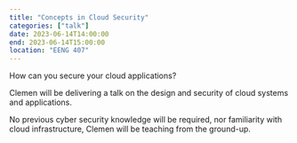 ```yaml
---
title: "Concepts in Cloud Security"
categories: ["talk"]
date: 2023-06-14T14:00:00
end: 2023-06-14T15:00:00
location: "EENG 407"
---
```


How can you secure your cloud applications?

<!--more-->

Clemen will be delivering a talk on the design and security of cloud systems and applications.

No previous cyber security knowledge will be required, nor familiarity with cloud infrastructure, Clemen will be teaching from the ground-up.